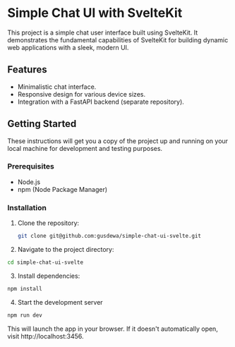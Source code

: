 # Simple Chat UI with SvelteKit

This project is a simple chat user interface built using SvelteKit. It demonstrates the fundamental capabilities of SvelteKit for building dynamic web applications with a sleek, modern UI.

## Features

- Minimalistic chat interface.
- Responsive design for various device sizes.
- Integration with a FastAPI backend (separate repository).

## Getting Started

These instructions will get you a copy of the project up and running on your local machine for development and testing purposes.

### Prerequisites

- Node.js
- npm (Node Package Manager)

### Installation

1. Clone the repository:

   ```bash
   git clone git@github.com:gusdewa/simple-chat-ui-svelte.git

2. Navigate to the project directory:
```bash
cd simple-chat-ui-svelte
```

3. Install dependencies:
```bash
npm install
```

4. Start the development server
```bash
npm run dev
```

This will launch the app in your browser. If it doesn't automatically open, visit http://localhost:3456.

